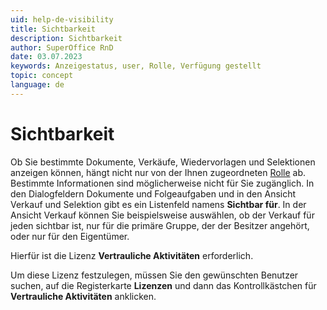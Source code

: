 ```yaml
---
uid: help-de-visibility
title: Sichtbarkeit
description: Sichtbarkeit
author: SuperOffice RnD
date: 03.07.2023
keywords: Anzeigestatus, user, Rolle, Verfügung gestellt
topic: concept
language: de
---
```


# Sichtbarkeit

Ob Sie bestimmte Dokumente, Verkäufe, Wiedervorlagen und Selektionen anzeigen können, hängt nicht nur von der Ihnen zugeordneten [Rolle][1] ab. Bestimmte Informationen sind möglicherweise nicht für Sie zugänglich. In den Dialogfeldern Dokumente und Folgeaufgaben und in den Ansicht Verkauf und Selektion gibt es ein Listenfeld namens **Sichtbar für**. In der Ansicht Verkauf können Sie beispielsweise auswählen, ob der Verkauf für jeden sichtbar ist, nur für die primäre Gruppe, der der Besitzer angehört, oder nur für den Eigentümer.

Hierfür ist die Lizenz **Vertrauliche Aktivitäten** erforderlich.

Um diese Lizenz festzulegen, müssen Sie den gewünschten Benutzer suchen, auf die Registerkarte **Lizenzen** und dann das Kontrollkästchen für **Vertrauliche Aktivitäten** anklicken.

<!-- Referenced links -->
[1]: role/index.md

